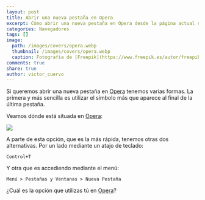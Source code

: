 ```yaml
---
layout: post
title: Abrir una nueva pestaña en Opera
excerpt: Cómo abrir una nueva pestaña en Opera desde la página actual cargada en el navegador.
categories: Navegadores
tags: []
image:
  path: /images/covers/opera.webp
  thumbnail: /images/covers/opera.webp
  caption: Fotografía de [Freepik](https://www.freepik.es/autor/freepik)
comments: true
share: true
author: victor_cuervo
---
```


Si queremos abrir una nueva pestaña en [Opera](https://www.ayudaenlaweb.com/navegadores/que-es-opera/) tenemos varias formas. La primera y más sencilla es utilizar el símbolo más que aparece al final de la última pestaña.


Veamos dónde está situada en [Opera](https://www.ayudaenlaweb.com/navegadores/que-es-opera/):


![](https://www.ayudaenlaweb.com/wp-content/uploads/2010/10/opera_nueva_pestana.png)


A parte de esta opción, que es la más rápida, tenemos otras dos alternativas. Por un lado mediante un atajo de teclado:


```text
Control+T
```


Y otra que es accediendo mediante el menú:


```text
Menú > Pestañas y Ventanas > Nueva Pestaña
```


¿Cuál es la opción que utilizas tú en [Opera](https://www.ayudaenlaweb.com/navegadores/que-es-opera/)?

